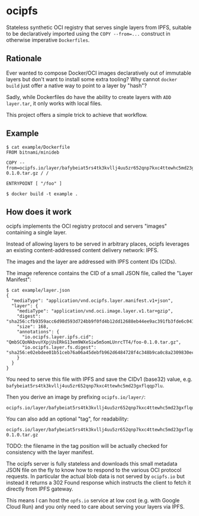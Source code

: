 # ocipfs

Stateless synthetic OCI registry that serves single layers from IPFS,
suitable to be declaratively imported using the `COPY --from=...` construct in otherwise imperative `Dockerfiles`.

## Rationale

Ever wanted to compose Docker/OCI images declaratively out of immutable layers but don't want to
install some extra tooling? Why cannot `docker build` just offer a native way to point to a layer by "hash"?

Sadly, while Dockerfiles do have the ability to create layers with `ADD layer.tar`, it only works with local files.

This project offers a simple trick to achieve that workflow.

## Example

```console
$ cat example/Dockerfile
FROM bitnami/minideb

COPY --from=ocipfs.io/layer/bafybeiat5rs4tk3kvllj4uu5zr652qnp7kxc4ttewhc5md23gxflqqp7lu:foo-0.1.0.tar.gz / /

ENTRYPOINT [ "/foo" ]

$ docker build -t example .
```

## How does it work

ocipfs implements the OCI registry protocol and servers "images" containing a single layer.

Instead of allowing layers to be served in arbitrary places, ocipfs leverages an existing content-addressed content delivery network: IPFS.

The images and the layer are addressed with IPFS content IDs (CIDs).

The image reference contains the CID of a small JSON file, called the "Layer Manifest":
```console
$ cat example/layer.json
{
  "mediaType": "application/vnd.ocipfs.layer.manifest.v1+json",
  "layer": {
    "mediaType": "application/vnd.oci.image.layer.v1.tar+gzip",
    "digest": "sha256:cfb9359acc6d98d593d724bb9f0fd4b12dd12688eb44ee9ac391fb3fde6c0415",
    "size": 168,
    "annotations": {
      "io.ocipfs.layer.ipfs.cid": "QmbSCQoNkbvuYXpjUsERkG13em9WXeSiw5m5omLUnrcTT4/foo-0.1.0.tar.gz",
      "io.ocipfs.layer.fs.digest": "sha256:e02ebdee01b51ceb76a06a45debfb962d6484728f4c348b9ca0c8a2309830ec6"
    }
  }
}
```

You need to serve this file with IPFS and save the CIDv1 (base32) value, e.g. `bafybeiat5rs4tk3kvllj4uu5zr652qnp7kxc4ttewhc5md23gxflqqp7lu`.

Then you derive an image by prefixing `ocipfs.io/layer/`:

```
ocipfs.io/layer/bafybeiat5rs4tk3kvllj4uu5zr652qnp7kxc4ttewhc5md23gxflqqp7lu
```

You can also add an optional "tag", for readability:

```
ocipfs.io/layer/bafybeiat5rs4tk3kvllj4uu5zr652qnp7kxc4ttewhc5md23gxflqqp7lu:foo-0.1.0.tar.gz
```

TODO: the filename in the tag position will be actually checked for consistency with the layer manifest.

The ocipfs server is fully stateless and downloads this small metadata JSON file on the fly to know how to
respond to the various OCI protocol requests. In particular the actual blob data is not served by `ocipfs.io`
but instead it returns a 302 Found response which instructs the client to fetch it directly from IPFS gateway.

This means I can host the `opfs.io` service at low cost (e.g. with Google Cloud Run) and you only need
to care about serving your layers via IPFS.